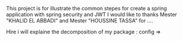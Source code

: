 This project is for illustrate the common stepes for create a spring application with spring security and JWT
I would like to thanks Mester "KHALID EL ABBADI" and Mester "HOUSSINE TASSA" for ....

Hire i will explaine the decomposition of my package :
	config => 